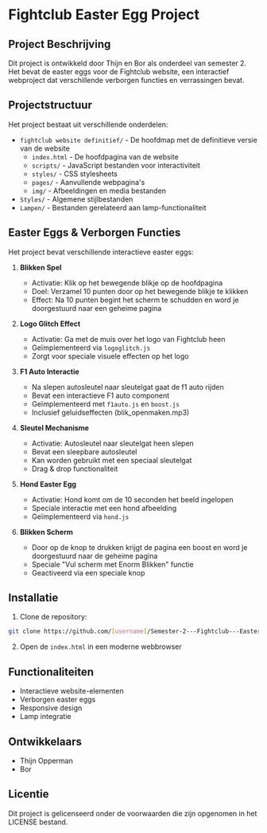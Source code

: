 # Fightclub Easter Egg Project

## Project Beschrijving
Dit project is ontwikkeld door Thijn en Bor als onderdeel van semester 2. Het bevat de easter eggs voor de Fightclub website, een interactief webproject dat verschillende verborgen functies en verrassingen bevat.

## Projectstructuur
Het project bestaat uit verschillende onderdelen:
- `fightclub website definitief/` - De hoofdmap met de definitieve versie van de website
  - `index.html` - De hoofdpagina van de website
  - `scripts/` - JavaScript bestanden voor interactiviteit
  - `styles/` - CSS stylesheets
  - `pages/` - Aanvullende webpagina's
  - `img/` - Afbeeldingen en media bestanden
- `Styles/` - Algemene stijlbestanden
- `Lampen/` - Bestanden gerelateerd aan lamp-functionaliteit

## Easter Eggs & Verborgen Functies
Het project bevat verschillende interactieve easter eggs:

1. **Blikken Spel**
   - Activatie: Klik op het bewegende blikje op de hoofdpagina
   - Doel: Verzamel 10 punten door op het bewegende blikje te klikken
   - Effect: Na 10 punten begint het scherm te schudden en word je doorgestuurd naar een geheime pagina

2. **Logo Glitch Effect**
   - Activatie: Ga met de muis over het logo van Fightclub heen
   - Geïmplementeerd via `logoglitch.js`
   - Zorgt voor speciale visuele effecten op het logo

3. **F1 Auto Interactie**
   - Na slepen autosleutel naar sleutelgat gaat de f1 auto rijden
   - Bevat een interactieve F1 auto component
   - Geïmplementeerd met `f1auto.js` en `boost.js`
   - Inclusief geluidseffecten (blik_openmaken.mp3)

4. **Sleutel Mechanisme**
   - Activatie: Autosleutel naar sleutelgat heen slepen
   - Bevat een sleepbare autosleutel
   - Kan worden gebruikt met een speciaal sleutelgat
   - Drag & drop functionaliteit

5. **Hond Easter Egg**
   - Activatie: Hond komt om de 10 seconden het beeld ingelopen
   - Speciale interactie met een hond afbeelding
   - Geïmplementeerd via `hond.js`

6. **Blikken Scherm**
   - Door op de knop te drukken krijgt de pagina een boost en word je doorgestuurd naar de geheime pagina
   - Speciale "Vul scherm met Enorm Blikken" functie
   - Geactiveerd via een speciale knop

## Installatie
1. Clone de repository:
```bash
git clone https://github.com/[username]/Semester-2---Fightclub---Easter-egg.git
```
2. Open de `index.html` in een moderne webbrowser

## Functionaliteiten
- Interactieve website-elementen
- Verborgen easter eggs
- Responsive design
- Lamp integratie

## Ontwikkelaars
- Thijn Opperman
- Bor

## Licentie
Dit project is gelicenseerd onder de voorwaarden die zijn opgenomen in het LICENSE bestand.

